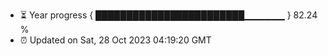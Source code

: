 - ⏳ Year progress { ████████████████████████▁▁▁▁▁▁ } 82.24 %
- ⏰ Updated on Sat, 28 Oct 2023 04:19:20 GMT


